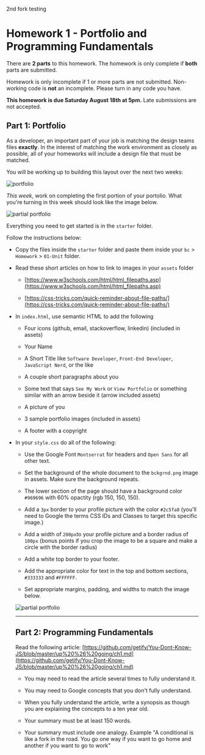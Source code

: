 2nd fork testing

# Homework 1 - Portfolio and Programming Fundamentals

There are **2 parts** to this homework. The homework is only complete if **both** parts are submitted.

Homework is only incomplete if 1 or more parts are not submitted. Non-working code is **not** an incomplete. Please turn in any code you have. 

**This homework is due Saturday August 18th at 5pm.** Late submissions are not accepted. 

## Part 1: Portfolio

As a developer, an important part of your job is matching the design teams files **exactly**. In the interest of matching the work environment as closely as possible, all of your homeworks will include a design file that must be matched. 

You will be working up to building this layout over the next two weeks:

![portfolio](images/portfolio.png)

*This week*, work on completing the first portion of your portolio. What you're turning in this week should look like the image below.

![partial portfolio](images/partial_port.png)

Everything you need to get started is in the `starter` folder. 

Follow the instructions below: 

* Copy the files inside the `starter` folder and paste them inside your `bc` > `Homework` > `01-Unit` folder. 

* Read these short articles on how to link to images in your `assets` folder 

  * [https://www.w3schools.com/html/html_filepaths.asp](https://www.w3schools.com/html/html_filepaths.asp)

  * [https://css-tricks.com/quick-reminder-about-file-paths/](https://css-tricks.com/quick-reminder-about-file-paths/)

* In `index.html`, use semantic HTML to add the following

  * Four icons (github, email, stackoverflow, linkedin) (included in assets)

  * Your Name

  * A Short Title like `Software Developer`, `Front-End Developer`, `JavaScript Nerd`, or the like 

  * A couple short paragraphs about you

  * Some text that says `See My Work` or `View Portfolio` or something similar with an arrow beside it (arrow included assets)

  * A picture of you

  * 3 sample portfolio images (included in assets)

  * A footer with a copyright

* In your `style.css` do all of the following:

  * Use the Google Font `Montserrat` for headers and `Open Sans` for all other text.

  * Set the background of the whole document to the `bckgrnd.png` image in assets. Make sure the background repeats.

  * The lower section of the page should have a background color `#969696` with 60% opactity (rgb 150, 150, 150). 

  * Add a `3px` border to your profile picture with the color `#2c5fa8` (you'll need to Google the terms CSS IDs and Classes to target this specific image.)

  * Add a width of `200px`to your profile picture and a border radius of `100px` (bonus points if you crop the image to be a square and make a circle with the border radius) 

  * Add a white top border to your footer.

  * Add the appropriate color for text in the top and bottom sections, `#333333` and `#FFFFFF`. 

  * Set appropriate margins, padding, and widths to match the image below.

  ![partial portfolio](images/partial_port.png)

  ---

  ## Part 2: Programming Fundamentals

  Read the following article: [https://github.com/getify/You-Dont-Know-JS/blob/master/up%20%26%20going/ch1.md](https://github.com/getify/You-Dont-Know-JS/blob/master/up%20%26%20going/ch1.md)

  * You may need to read the article several times to fully understand it. 

  * You may need to Google concepts that you don't fully understand. 

  * When you fully understand the article, write a synopsis as though you are explaining the concepts to a ten year old. 

  * Your summary must be at least 150 words.
  
  * Your summary must include one analogy. Example "A conditional is like a fork in the road. You go one way if you want to go home and another if you want to go to work"

  

